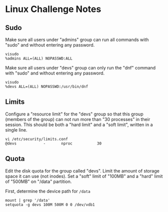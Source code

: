# Linux Challenge Notes

## Sudo

Make sure all users under "admins" group can run all commands with "sudo" and without entering any password.

```
visudo
%admins ALL=(ALL) NOPASSWD:ALL
```

Make sure all users under "devs" group can only run the "dnf" command with "sudo" and without entering any password.

```
visudo
%devs ALL=(ALL) NOPASSWD:/usr/bin/dnf
```

## Limits

Configure a "resource limit" for the "devs" group so that this group (members of the group) can not run more than "30 processes" in their session. This should be both a "hard limit" and a "soft limit", written in a single line.

```
vi /etc/security/limits.conf
@devs            -       nproc           30
```

## Quota

Edit the disk quota for the group called "devs". Limit the amount of storage space it can use (not inodes). Set a "soft" limit of "100MB" and a "hard" limit of "500MB" on "/data" partition.

First, determine the device path for `/data`

```
mount | grep '/data'
setquota -g devs 100M 500M 0 0 /dev/vdb1
```

##
